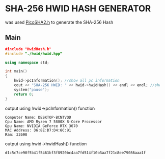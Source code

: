 # SHA-256 HWID HASH GENERATOR

was used [PicoSHA2.h](https://github.com/okdshin/PicoSHA2.git) to generate the SHA-256 Hash


## Main

```cpp
﻿#include "HwidHash.h"
#include "./hwid/hwid.hpp"

using namespace std;

int main()
{
	hwid->pcInformation(); //show all pc information
	cout << "SHA-256 HWID: " << hwid->hwidHash() << endl << endl; //show HWID Hash
	system("pause");
	return 0;
}

```

output using hwid->pcInformation() function

```
Computer Name: DESKTOP-BCNTVQD
Cpu Name: AMD Ryzen 7 5800X 8-Core Processor
Gpu Name: NVIDIA GeForce RTX 3070
MAC Address: D6:8E:D7:D4:6C:91
Ram: 32690
```

output using hwid->hwidHash() function
```
d1c5c7ce90f5b41f5461bf3f8920bc4aa7fd514f10b3aa7f21c8ee79086aaa1f
```

